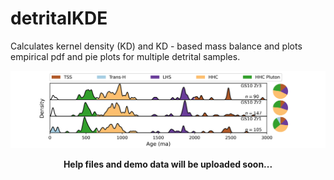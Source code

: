 # detritalKDE
Calculates kernel density (KD) and KD - based mass balance and plots empirical pdf and pie plots for multiple detrital samples.

![Example Figure](newfig1.png)






<p align="center">
  <b>Help files and demo data will be uploaded soon...</b>
</p>
